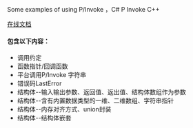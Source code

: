 Some examples of using P/Invoke ，C# P Invoke C++

[在线文档](https://blog.csdn.net/aoshilang2249/category_9271302.html)

#### 包含以下内容：
- 调用约定
- 函数指针/回调函数
- 平台调用P/Invoke 字符串
- 错误码LastError
- 结构体--输入输出参数、返回值、返出值、结构体数组作为参数
- 结构体--含有内置数据类型的一维、二维数组、字符串指针
- 结构体--内存对齐方式、union封装
- 结构体--结构体嵌套
